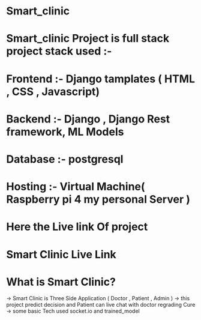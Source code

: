 # Smart_clinic
# Smart_clinic Project is full stack project stack used :-
# Frontend :- Django tamplates ( HTML , CSS , Javascript)
# Backend :- Django , Django Rest framework, ML Models
# Database :- postgresql
# Hosting :- Virtual Machine( Raspberry pi 4 my personal Server )
# Here the Live link Of project
# <a heref="http://gvprojects.ml:8001">Smart Clinic Live Link</a>
# What is Smart Clinic?
-> Smart Clinic is Three Side Application ( Doctor , Patient , Admin )
-> this project predict decision and Patient can live chat with doctor regrading Cure 
-> some basic Tech used socket.io and trained_model
